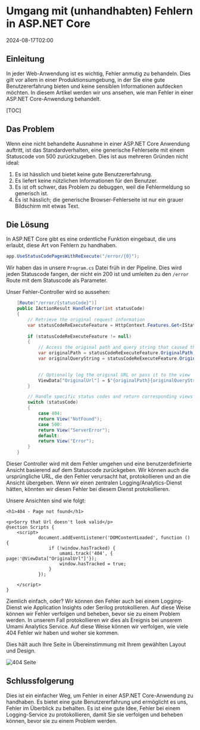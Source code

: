 # Umgang mit (unhandhabten) Fehlern in ASP.NET Core

<!--category-- ASP.NET, Umami -->
<datetime class="hidden">2024-08-17T02:00</datetime>

## Einleitung

In jeder Web-Anwendung ist es wichtig, Fehler anmutig zu behandeln. Dies gilt vor allem in einer Produktionsumgebung, in der Sie eine gute Benutzererfahrung bieten und keine sensiblen Informationen aufdecken möchten. In diesem Artikel werden wir uns ansehen, wie man Fehler in einer ASP.NET Core-Anwendung behandelt.

[TOC]

## Das Problem

Wenn eine nicht behandelte Ausnahme in einer ASP.NET Core Anwendung auftritt, ist das Standardverhalten, eine generische Fehlerseite mit einem Statuscode von 500 zurückzugeben. Dies ist aus mehreren Gründen nicht ideal:

1. Es ist hässlich und bietet keine gute Benutzererfahrung.
2. Es liefert keine nützlichen Informationen für den Benutzer.
3. Es ist oft schwer, das Problem zu debuggen, weil die Fehlermeldung so generisch ist.
4. Es ist hässlich; die generische Browser-Fehlerseite ist nur ein grauer Bildschirm mit etwas Text.

## Die Lösung

In ASP.NET Core gibt es eine ordentliche Funktion eingebaut, die uns erlaubt, diese Art von Fehlern zu handhaben.

```csharp
app.UseStatusCodePagesWithReExecute("/error/{0}");
```

Wir haben das in unsere `Program.cs` Datei früh in der Pipeline. Dies wird jeden Statuscode fangen, der nicht ein 200 ist und umleiten zu den `/error` Route mit dem Statuscode als Parameter.

Unser Fehler-Controller wird so aussehen:

```csharp
    [Route("/error/{statusCode}")]
    public IActionResult HandleError(int statusCode)
    {
        // Retrieve the original request information
        var statusCodeReExecuteFeature = HttpContext.Features.Get<IStatusCodeReExecuteFeature>();
        
        if (statusCodeReExecuteFeature != null)
        {
            // Access the original path and query string that caused the error
            var originalPath = statusCodeReExecuteFeature.OriginalPath;
            var originalQueryString = statusCodeReExecuteFeature.OriginalQueryString;

            
            // Optionally log the original URL or pass it to the view
            ViewData["OriginalUrl"] = $"{originalPath}{originalQueryString}";
        }

        // Handle specific status codes and return corresponding views
        switch (statusCode)
        {
            case 404:
            return View("NotFound");
            case 500:
            return View("ServerError");
            default:
            return View("Error");
        }
    }
```

Dieser Controller wird mit dem Fehler umgehen und eine benutzerdefinierte Ansicht basierend auf dem Statuscode zurückgeben. Wir können auch die ursprüngliche URL, die den Fehler verursacht hat, protokollieren und an die Ansicht übergeben.
Wenn wir einen zentralen Logging/Analytics-Dienst hätten, könnten wir diesen Fehler bei diesem Dienst protokollieren.

Unsere Ansichten sind wie folgt:

```razor
<h1>404 - Page not found</h1>

<p>Sorry that Url doesn't look valid</p>
@section Scripts {
    <script>
            document.addEventListener('DOMContentLoaded', function () {
                if (!window.hasTracked) {
                    umami.track('404', { page:'@ViewData["OriginalUrl"]'});
                    window.hasTracked = true;
                }
            });

    </script>
}
```

Ziemlich einfach, oder? Wir können den Fehler auch bei einem Logging-Dienst wie Application Insights oder Serilog protokollieren. Auf diese Weise können wir Fehler verfolgen und beheben, bevor sie zu einem Problem werden.
In unserem Fall protokollieren wir dies als Ereignis bei unserem Umami Analytics Service. Auf diese Weise können wir verfolgen, wie viele 404 Fehler wir haben und woher sie kommen.

Dies hält auch Ihre Seite in Übereinstimmung mit Ihrem gewählten Layout und Design.

![404 Seite](new404.png)

## Schlussfolgerung

Dies ist ein einfacher Weg, um Fehler in einer ASP.NET Core-Anwendung zu handhaben. Es bietet eine gute Benutzererfahrung und ermöglicht es uns, Fehler im Überblick zu behalten. Es ist eine gute Idee, Fehler bei einem Logging-Service zu protokollieren, damit Sie sie verfolgen und beheben können, bevor sie zu einem Problem werden.


